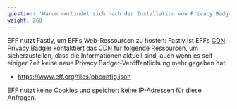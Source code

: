 ```yaml
---
question: 'Warum verbindet sich nach der Installation von Privacy Badger mein Browser beim Start mit IP-Adressen von fastly.com?'
weight: 260
---
```


EFF nutzt Fastly, um EFFs Web-Ressourcen zu hosten: Fastly ist EFFs [CDN](https://de.wikipedia.org/wiki/Content_Delivery_Network). Privacy Badger kontaktiert das CDN für folgende Ressourcen, um sicherzustellen, dass die Informationen aktuell sind, auch wenn es seit einiger Zeit keine neue Privacy Badger-Veröffentlichung mehr gegeben hat:

* https://www.eff.org/files/pbconfig.json

EFF nutzt keine Cookies und speichert keine IP-Adressen für diese Anfragen.

